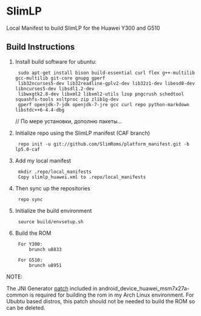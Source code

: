 SlimLP
================

Local Manifest to build SlimLP for the Huawei Y300 and G510

Build Instructions
-----------------------------------------------------------------------------
1. Install build software for ubuntu:

		sudo apt-get install bison build-essential curl flex g++-multilib gcc-multilib git-core gnupg gperf 
		lib32ncurses5-dev lib32readline-gplv2-dev lib32z1-dev libesd0-dev libncurses5-dev libsdl1.2-dev 
		libwxgtk2.8-dev libxml2 libxml2-utils lzop pngcrush schedtool squashfs-tools xsltproc zip zlib1g-dev 
		gperf openjdk-7-jdk openjdk-7-jre gcc curl repo python-markdown libstdc++6-4.4-dbg

	// По мере установки, дополню пакеты...

2. Initialize repo using the SlimLP manifest (CAF branch)
    
		repo init -u git://github.com/SlimRoms/platform_manifest.git -b lp5.0-caf

3. Add my local manifest

		mkdir .repo/local_manifests
		Copy slimlp_huawei.xml to .repo/local_manifests

4. Then sync up the repositories

		repo sync

5. Initialize the build environment

		source build/envsetup.sh
    
6. Build the ROM

		For Y300:
			brunch u8833
		
		For G510:
			brunch u8951

NOTE:
   
   The JNI Generator [patch] included in android_device_huawei_msm7x27a-common is required for building the rom in my Arch Linux environment.
   For Ububtu based distros, this patch should not be needed to build the ROM so can be deleted.

[patch]:https://github.com/SlimLP-Y300/android_device_huawei_msm7x27a-common/blob/lp5.0/patches/external_chromium_org/0001-Fix-JNI-Generator.patch
